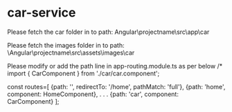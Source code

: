 # car-service

Please fetch the car folder in to path: Angular\projectname\src\app\car 

Please fetch the images folder in to path: \Angular\projectname\src\assets\images\car

Please modify or add the path line in app-routing.module.ts as per below
/*
import { CarComponent } from './car/car.component';

const routes=[
  {path: '', redirectTo: '/home', pathMatch: 'full'},
  {path: 'home', component: HomeComponent},
 .
 .
 .
  {path: 'car', component: CarComponent}
];




